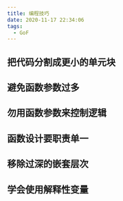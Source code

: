 ```yaml
---
title: 编程技巧
date: 2020-11-17 22:34:06
tags:
  - GoF
---
```

## 把代码分割成更小的单元块

## 避免函数参数过多

## 勿用函数参数来控制逻辑

## 函数设计要职责单一

## 移除过深的嵌套层次

## 学会使用解释性变量
